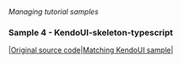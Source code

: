_Managing tutorial samples_
### Sample 4 - KendoUI-skeleton-typescript

|[Original source code](https://github.com/aurelia/skeleton-navigation/tree/master/skeleton-typescript)|[Matching KendoUI sample]()|


